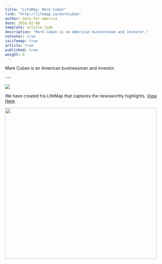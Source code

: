 ```yaml
---
title: "LifeMap: Mark Cuban"
link: "http://lifemap.io/markcuban"
author: data-for-america
date: 2016-02-08
template: article.jade
description: "Mark Cuban is an American businessman and investor."
noFooter: true
isLifemap: true
article: true
published: true
weight: 6
---
```


<p>
  Mark Cuban is an American businessman and investor.
</p>
---
<p>
<img class="ui medium image" style="margin: 0 auto;" src="http://lifemap.io/img/markcuban.gif" />
</p>
<p>
   We have created his LifeMap that captures the newsworthy highlights. <a href="http://lifemap.io/markcuban/" target="_blank">View Here</a>.
</p>
<a href="http://lifemap.io/markcuban/" target="_blank">
<img class="ui medium image" style="width:500px; margin: 0 auto;" src="/img/lifemap/markcuban.jpg" />
</a>
